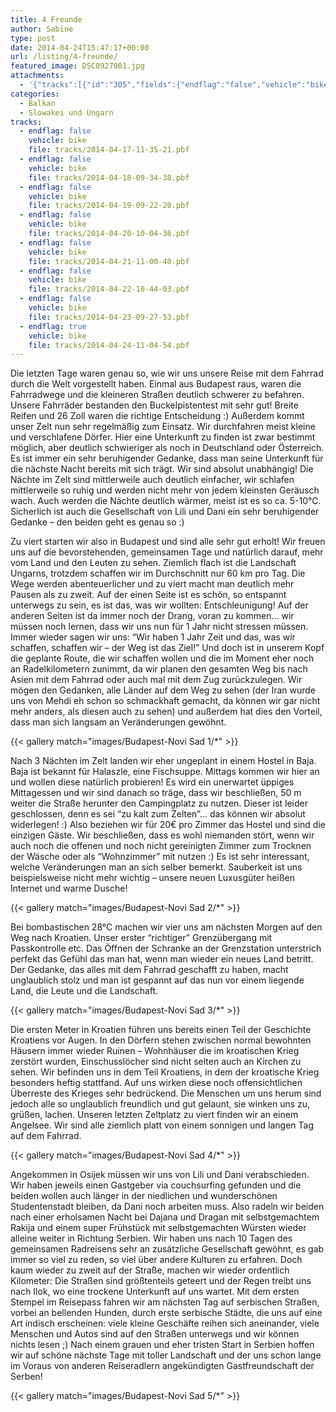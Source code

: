 ```yaml
---
title: 4 Freunde
author: Sabine
type: post
date: 2014-04-24T15:47:17+00:00
url: /listing/4-freunde/
featured_image: DSC0927001.jpg
attachments:
  - '{"tracks":[{"id":"305","fields":{"endflag":"false","vehicle":"bike"}},{"id":"306","fields":{"endflag":"false","vehicle":"bike"}},{"id":"307","fields":{"endflag":"false","vehicle":"bike"}},{"id":"308","fields":{"endflag":"false","vehicle":"bike"}},{"id":"309","fields":{"endflag":"false","vehicle":"bike"}},{"id":"310","fields":{"endflag":"false","vehicle":"bike"}},{"id":"311","fields":{"endflag":"false","vehicle":"bike"}},{"id":"312","fields":{"endflag":"true","vehicle":"bike"}}]}'
categories:
  - Balkan
  - Slowakei und Ungarn
tracks:
  - endflag: false
    vehicle: bike
    file: tracks/2014-04-17-11-35-21.pbf
  - endflag: false
    vehicle: bike
    file: tracks/2014-04-18-09-34-38.pbf
  - endflag: false
    vehicle: bike
    file: tracks/2014-04-19-09-22-20.pbf
  - endflag: false
    vehicle: bike
    file: tracks/2014-04-20-10-04-36.pbf
  - endflag: false
    vehicle: bike
    file: tracks/2014-04-21-11-00-40.pbf
  - endflag: false
    vehicle: bike
    file: tracks/2014-04-22-10-44-03.pbf
  - endflag: false
    vehicle: bike
    file: tracks/2014-04-23-09-27-53.pbf
  - endflag: true
    vehicle: bike
    file: tracks/2014-04-24-11-04-54.pbf
---
```

Die letzten Tage waren genau so, wie wir uns unsere Reise mit dem Fahrrad durch die Welt vorgestellt haben. Einmal aus Budapest raus, waren die Fahrradwege und die kleineren Straßen deutlich schwerer zu befahren. Unsere Fahrräder bestanden den Buckelpistentest mit sehr gut! Breite Reifen und 26 Zoll waren die richtige Entscheidung :) Außerdem kommt unser Zelt nun sehr regelmäßig zum Einsatz. Wir durchfahren meist kleine und verschlafene Dörfer. Hier eine Unterkunft zu finden ist zwar bestimmt möglich, aber deutlich schwieriger als noch in Deutschland oder Österreich. Es ist immer ein sehr beruhigender Gedanke, dass man seine Unterkunft für die nächste Nacht bereits mit sich trägt. Wir sind absolut unabhängig! Die Nächte im Zelt sind mittlerweile auch deutlich einfacher, wir schlafen mittlerweile so ruhig und werden nicht mehr von jedem kleinsten Geräusch wach. Auch werden die Nächte deutlich wärmer, meist ist es so ca. 5-10°C. Sicherlich ist auch die Gesellschaft von Lili und Dani ein sehr beruhigender Gedanke &#8211; den beiden geht es genau so :)

Zu viert starten wir also in Budapest und sind alle sehr gut erholt! Wir freuen uns auf die bevorstehenden, gemeinsamen Tage und natürlich darauf, mehr vom Land und den Leuten zu sehen. Ziemlich flach ist die Landschaft Ungarns, trotzdem schaffen wir im Durchschnitt nur 60 km pro Tag. Die Wege werden abenteuerlicher und zu viert macht man deutlich mehr Pausen als zu zweit. Auf der einen Seite ist es schön, so entspannt unterwegs zu sein, es ist das, was wir wollten: Entschleunigung! Auf der anderen Seiten ist da immer noch der Drang, voran zu kommen&#8230; wir müssen noch lernen, dass wir uns nun für 1 Jahr nicht stressen müssen. Immer wieder sagen wir uns: &#8220;Wir haben 1 Jahr Zeit und das, was wir schaffen, schaffen wir &#8211; der Weg ist das Ziel!&#8221; Und doch ist in unserem Kopf die geplante Route, die wir schaffen wollen und die im Moment eher noch an Radelkilometern zunimmt, da wir planen den gesamten Weg bis nach Asien mit dem Fahrrad oder auch mal mit dem Zug zurückzulegen. Wir mögen den Gedanken, alle Länder auf dem Weg zu sehen (der Iran wurde uns von Mehdi eh schon so schmackhaft gemacht, da können wir gar nicht mehr anders, als diesen auch zu sehen) und außerdem hat dies den Vorteil, dass man sich langsam an Veränderungen gewöhnt.

{{< gallery match="images/Budapest-Novi Sad 1/*" >}}

Nach 3 Nächten im Zelt landen wir eher ungeplant in einem Hostel in Baja. Baja ist bekannt für Halaszle, eine Fischsuppe. Mittags kommen wir hier an und wollen diese natürlich probieren! Es wird ein unerwartet üppiges Mittagessen und wir sind danach so träge, dass wir beschließen, 50 m weiter die Straße herunter den Campingplatz zu nutzen. Dieser ist leider geschlossen, denn es sei &#8220;zu kalt zum Zelten&#8221;&#8230; das können wir absolut widerlegen! :) Also beziehen wir für 20€ pro Zimmer das Hostel und sind die einzigen Gäste. Wir beschließen, dass es wohl niemanden stört, wenn wir auch noch die offenen und noch nicht gereinigten Zimmer zum Trocknen der Wäsche oder als &#8220;Wohnzimmer&#8221; mit nutzen :) Es ist sehr interessant, welche Veränderungen man an sich selber bemerkt. Sauberkeit ist uns beispielsweise nicht mehr wichtig &#8211; unsere neuen Luxusgüter heißen Internet und warme Dusche!

{{< gallery match="images/Budapest-Novi Sad 2/*" >}}

Bei bombastischen 28°C machen wir vier uns am nächsten Morgen auf den Weg nach Kroatien. Unser erster &#8220;richtiger&#8221; Grenzübergang mit Passkontrolle etc. Das Öffnen der Schranke an der Grenzstation unterstrich perfekt das Gefühl das man hat, wenn man wieder ein neues Land betritt. Der Gedanke, das alles mit dem Fahrrad geschafft zu haben, macht unglaublich stolz und man ist gespannt auf das nun vor einem liegende Land, die Leute und die Landschaft.

{{< gallery match="images/Budapest-Novi Sad 3/*" >}}

Die ersten Meter in Kroatien führen uns bereits einen Teil der Geschichte Kroatiens vor Augen. In den Dörfern stehen zwischen normal bewohnten Häusern immer wieder Ruinen &#8211; Wohnhäuser die im kroatischen Krieg zerstört wurden, Einschusslöcher sind nicht selten auch an Kirchen zu sehen. Wir befinden uns in dem Teil Kroatiens, in dem der kroatische Krieg besonders heftig stattfand. Auf uns wirken diese noch offensichtlichen Überreste des Krieges sehr bedrückend. Die Menschen um uns herum sind jedoch alle so unglaublich freundlich und gut gelaunt, sie winken uns zu, grüßen, lachen. Unseren letzten Zeltplatz zu viert finden wir an einem Angelsee. Wir sind alle ziemlich platt von einem sonnigen und langen Tag auf dem Fahrrad.

{{< gallery match="images/Budapest-Novi Sad 4/*" >}}

Angekommen in Osijek müssen wir uns von Lili und Dani verabschieden. Wir haben jeweils einen Gastgeber via couchsurfing gefunden und die beiden wollen auch länger in der niedlichen und wunderschönen Studentenstadt bleiben, da Dani noch arbeiten muss. Also radeln wir beiden nach einer erholsamen Nacht bei Dajana und Dragan mit selbstgemachtem Rakija und einem super Frühstück mit selbstgemachten Würsten wieder alleine weiter in Richtung Serbien. Wir haben uns nach 10 Tagen des gemeinsamen Radreisens sehr an zusätzliche Gesellschaft gewöhnt, es gab immer so viel zu reden, so viel über andere Kulturen zu erfahren. Doch kaum wieder zu zweit auf der Straße, machen wir wieder ordentlich Kilometer: Die Straßen sind größtenteils geteert und der Regen treibt uns nach Ilok, wo eine trockene Unterkunft auf uns wartet. Mit dem ersten Stempel im Reisepass fahren wir am nächsten Tag auf serbischen Straßen, vorbei an bellenden Hunden, durch erste serbische Städte, die uns auf eine Art indisch erscheinen: viele kleine Geschäfte reihen sich aneinander, viele Menschen und Autos sind auf den Straßen unterwegs und wir können nichts lesen ;) Nach einem grauen und eher tristen Start in Serbien hoffen wir auf schöne nächste Tage mit toller Landschaft und der uns schon lange im Voraus von anderen Reiseradlern angekündigten Gastfreundschaft der Serben!

{{< gallery match="images/Budapest-Novi Sad 5/*" >}}